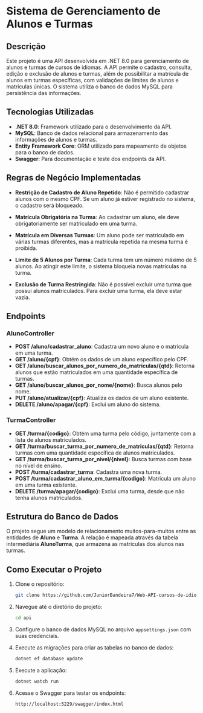 
# Sistema de Gerenciamento de Alunos e Turmas

## Descrição

Este projeto é uma API desenvolvida em .NET 8.0 para gerenciamento de alunos e turmas de cursos de idiomas. A API permite o cadastro, consulta, edição e exclusão de alunos e turmas, além de possibilitar a matrícula de alunos em turmas específicas, com validações de limites de alunos e matrículas únicas. O sistema utiliza o banco de dados MySQL para persistência das informações.

## Tecnologias Utilizadas

- **.NET 8.0**: Framework utilizado para o desenvolvimento da API.
- **MySQL**: Banco de dados relacional para armazenamento das informações de alunos e turmas.
- **Entity Framework Core**: ORM utilizado para mapeamento de objetos para o banco de dados.
- **Swagger**: Para documentação e teste dos endpoints da API.

## Regras de Negócio Implementadas

- **Restrição de Cadastro de Aluno Repetido**: Não é permitido cadastrar alunos com o mesmo CPF. Se um aluno já estiver registrado no sistema, o cadastro será bloqueado.
  
- **Matrícula Obrigatória na Turma**: Ao cadastrar um aluno, ele deve obrigatoriamente ser matriculado em uma turma.

- **Matrícula em Diversas Turmas**: Um aluno pode ser matriculado em várias turmas diferentes, mas a matrícula repetida na mesma turma é proibida.

- **Limite de 5 Alunos por Turma**: Cada turma tem um número máximo de 5 alunos. Ao atingir este limite, o sistema bloqueia novas matrículas na turma.

- **Exclusão de Turma Restringida**: Não é possível excluir uma turma que possui alunos matriculados. Para excluir uma turma, ela deve estar vazia.

## Endpoints

### AlunoController

- **POST /aluno/cadastrar_aluno**: Cadastra um novo aluno e o matricula em uma turma.
- **GET /aluno/{cpf}**: Obtém os dados de um aluno específico pelo CPF.
- **GET /aluno/buscar_alunos_por_numero_de_matriculas/{qtd}**: Retorna alunos que estão matriculados em uma quantidade específica de turmas.
- **GET /aluno/buscar_alunos_por_nome/{nome}**: Busca alunos pelo nome.
- **PUT /aluno/atualizar/{cpf}**: Atualiza os dados de um aluno existente.
- **DELETE /aluno/apagar/{cpf}**: Exclui um aluno do sistema.

### TurmaController

- **GET /turma/{codigo}**: Obtém uma turma pelo código, juntamente com a lista de alunos matriculados.
- **GET /turma/buscar_turma_por_numero_de_matriculas/{qtd}**: Retorna turmas com uma quantidade específica de alunos matriculados.
- **GET /turma/buscar_turma_por_nivel/{nivel}**: Busca turmas com base no nível de ensino.
- **POST /turma/cadastrar_turma**: Cadastra uma nova turma.
- **POST /turma/cadastrar_aluno_em_turma/{codigo}**: Matricula um aluno em uma turma existente.
- **DELETE /turma/apagar/{codigo}**: Exclui uma turma, desde que não tenha alunos matriculados.

## Estrutura do Banco de Dados

O projeto segue um modelo de relacionamento muitos-para-muitos entre as entidades de **Aluno** e **Turma**. A relação é mapeada através da tabela intermediária **AlunoTurma**, que armazena as matrículas dos alunos nas turmas.

## Como Executar o Projeto

1. Clone o repositório:
   ```bash
   git clone https://github.com/JuniorBandeira7/Web-API-cursos-de-idiomas-dotnet.git
   ```
   
2. Navegue até o diretório do projeto:
   ```bash
   cd api
   ```

3. Configure o banco de dados MySQL no arquivo `appsettings.json` com suas credenciais.

4. Execute as migrações para criar as tabelas no banco de dados:
   ```bash
   dotnet ef database update
   ```

5. Execute a aplicação:
   ```bash
   dotnet watch run
   ```

6. Acesse o Swagger para testar os endpoints:
   ```
   http://localhost:5229/swagger/index.html
   ```


